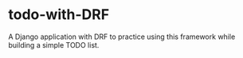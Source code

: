 # todo-with-DRF
A Django application with DRF to practice using this framework while building a simple TODO list.
